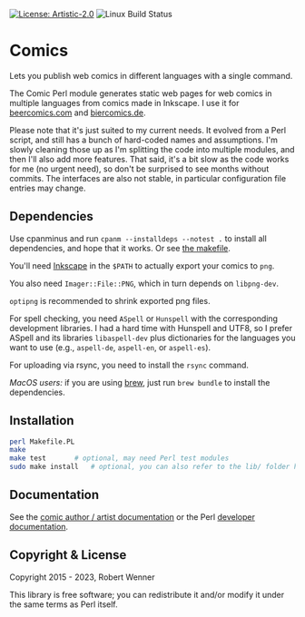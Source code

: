 [![License: Artistic-2.0](https://img.shields.io/badge/License-Perl-0298c3.svg)](https://opensource.org/licenses/Artistic-2.0)
![Linux Build Status](https://github.com/robertwenner/comics/actions/workflows/linux/badge.svg)


# Comics

Lets you publish web comics in different languages with a single command.

The Comic Perl module generates static web pages for web comics in multiple
languages from comics made in Inkscape. I use it for
[beercomics.com](https://beercomics.com) and
[biercomics.de](https://biercomics.de).

Please note that it's just suited to my current needs. It evolved from a
Perl script, and still has a bunch of hard-coded names and assumptions.
I'm slowly cleaning those up as I'm splitting the code into multiple
modules, and then I'll also add more features. That said, it's a bit slow as
the code works for me (no urgent need), so don't be surprised to see months
without commits. The interfaces are also not stable, in particular
configuration file entries may change.


## Dependencies

Use cpanminus and run `cpanm --installdeps --notest .` to install all
dependencies, and hope that it works. Or see [the makefile](Makefile.PL).

You'll need [Inkscape](https://inkscape.org) in the `$PATH` to actually
export your comics to `png`.

You also need `Imager::File::PNG`, which in turn depends on `libpng-dev`.

`optipng` is recommended to shrink exported png files.

For spell checking, you need `ASpell` or `Hunspell` with the corresponding
development libraries. I had a hard time with Hunspell and UTF8, so I prefer
ASpell and its libraries `libaspell-dev` plus dictionaries for the languages
you want to use (e.g., `aspell-de`, `aspell-en`, or `aspell-es`).

For uploading via rsync, you need to install the `rsync` command.

*MacOS users:*  if you are using [brew](https://brew.sh), just run `brew
bundle` to install the dependencies.


## Installation

```bash
perl Makefile.PL
make
make test       # optional, may need Perl test modules
sudo make install   # optional, you can also refer to the lib/ folder here
```

## Documentation

See the [comic author / artist documentation](doc/index.md) or the Perl
[developer documentation](doc/developers.md).


## Copyright & License

Copyright 2015 - 2023, Robert Wenner

This library is free software; you can redistribute it and/or modify
it under the same terms as Perl itself.
